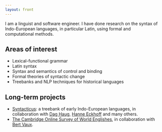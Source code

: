 ```yaml
---
layout: front
---
```


I am a linguist and software engineer. I have done research on the syntax of Indo-European languages, in particular Latin, using formal and computational methods.

## Areas of interest

* Lexical-functional grammar
* Latin syntax
* Syntax and semantics of control and binding
* Formal theories of syntactic change
* Treebanks and NLP techniques for historical languages

## Long-term projects

* [Syntacticus](https://syntacticus.org): a treebank of early Indo-European languages, in collaboration with [Dag Haug](https://www.hf.uio.no/ifikk/english/people/aca/classics/tenured/daghaug/), [Hanne Eckhoff](https://www.lmh.ox.ac.uk/our-academics/fellows/dr-hanne-eckhoff) and many others.
* [The Cambridge Online Survey of World Englishes](http://www.tekstlab.uio.no/cambridge_survey/), in collaboration with [Bert Vaux](https://www.mmll.cam.ac.uk/bv230).
